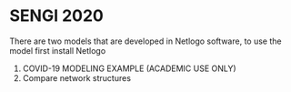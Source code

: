 # SENGI 2020 
There are two models that are developed in Netlogo software, to use the model first install Netlogo
1. COVID-19 MODELING EXAMPLE (ACADEMIC USE ONLY)
2. Compare network structures 
